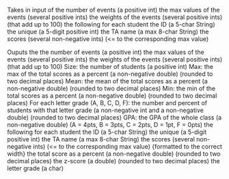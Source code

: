 Takes in input of the number of events (a positive int)
the max values of the events (several positive ints)
the weights of the events (several positive ints) (that add up to 100)
the following for each student
the ID (a 5-char String)
the unique (a 5-digit positive int)
the TA name (a max 8-char String)
the scores (several non-negative ints) (<= to the corresponding max value)

Ouputs the the number of events (a positive int)
the max values of the events (several positive ints)
the weights of the events (several positive ints) (that add up to 100)
Size: the number of students (a positive int)
Max: the max of the total scores as a percent (a non-negative double) (rounded to two decimal places)
Mean: the mean of the total scores as a percent (a non-negative double) (rounded to two decimal places)
Min: the min of the total scores as a percent (a non-negative double) (rounded to two decimal places)
For each letter grade (A, B, C, D, F): the number and percent of students with that letter grade (a non-negative int and a non-negative double) (rounded to two decimal places)
GPA: the GPA of the whole class (a non-negative double) (A = 4pts, B = 3pts, C = 2pts, D = 1pt, F = 0pts)
the following for each student
the ID (a 5-char String)
the unique (a 5-digit positive int)
the TA name (a max 8-char String)
the scores (several non-negative ints) (<= to the corresponding max value) {formatted to the correct width}
the total score as a percent (a non-negative double) (rounded to two decimal places)
the z-score (a double) (rounded to two decimal places)
the letter grade (a char)
